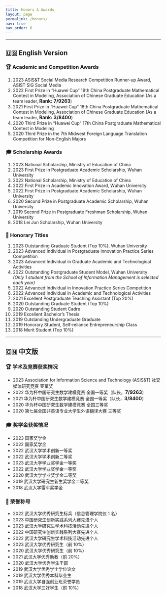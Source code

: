 ```yaml
---
title: Honors & Awards
layout: page
permalink: /honors/
nav: true
nav_order: 6
---
```

---
## 🇺🇸 English Version

### 🏆 Academic and Competition Awards

1. 2023 ASIS&T Social Media Research Competition Runner-up Award, ASIST SIG Social Media  
2. 2022 First Prize in “Huawei Cup” 19th China Postgraduate Mathematical Contest in Modeling, Association of Chinese Graduate Education (As a team leader, <span style="font-weight: bold; font-size: 1.1em; color: var(--global-theme-color);">Rank: 7/9263</span>)  
3. 2021 First Prize in “Huawei Cup” 18th China Postgraduate Mathematical Contest in Modeling, Association of Chinese Graduate Education (As a team leader, <span style="font-weight: bold; font-size: 1.1em; color: var(--global-theme-color);">Rank: 3/8400</span>)  
4. 2020 Third Prize in “Huawei Cup” 17th China Postgraduate Mathematical Contest in Modeling  
5. 2020 Third Prize in the 7th Midwest Foreign Language Translation Competition for Non-English Majors


### 🎓 Scholarship Awards

1. 2023 National Scholarship, Ministry of Education of China  
2. 2023 First Prize in Postgraduate Academic Scholarship, Wuhan University  
3. 2022 National Scholarship, Ministry of Education of China  
4. 2022 First Prize in Academic Innovation Award, Wuhan University  
5. 2022 First Prize in Postgraduate Academic Scholarship, Wuhan University  
6. 2020 Second Prize in Postgraduate Academic Scholarship, Wuhan University  
7. 2019 Second Prize in Postgraduate Freshman Scholarship, Wuhan University  
8. 2018 Lei Jun Scholarship, Wuhan University


### 🏅 Honorary Titles

1. 2023 Outstanding Graduate Student (Top 10%), Wuhan University  
2. 2023 Advanced Individual in Postgraduate Innovation Practice Series Competition  
3. 2023 Advanced Individual in Graduate Academic and Technological Activities  
4. 2022 Outstanding Postgraduate Student Model, Wuhan University  
   *(Only 1 student from the School of Information Management is selected each year)*  
5. 2022 Advanced Individual in Innovation Practice Series Competition  
6. 2022 Advanced Individual in Academic and Technological Activities  
7. 2021 Excellent Postgraduate Teaching Assistant (Top 20%)  
8. 2020 Outstanding Graduate Student (Top 10%)  
9. 2020 Outstanding Student Cadre  
10. 2019 Excellent Bachelor’s Thesis  
11. 2019 Outstanding Undergraduate Graduate  
12. 2019 Honorary Student, Self-reliance Entrepreneurship Class  
13. 2018 Merit Student (Top 10%)

---

## 🇨🇳 中文版

### 🏆 学术及竞赛获奖情况

- 2023 Association for Information Science and Technology (ASIS&T) 社交媒体研究竞赛 亚军奖  
- 2022 华为杯中国研究生数学建模竞赛 全国一等奖（队长，<span style="font-weight: bold; font-size: 1.1em; color: var(--global-theme-color);">7/9263</span>）  
- 2021 华为杯中国研究生数学建模竞赛 全国一等奖（队长，<span style="font-weight: bold; font-size: 1.1em; color: var(--global-theme-color);">3/8400</span>）  
- 2020 华为杯中国研究生数学建模竞赛 全国三等奖  
- 2020 第七届全国非英语专业大学生外语翻译大赛 三等奖


### 🎓 奖学金获奖情况

- 2023 国家奖学金  
- 2022 国家奖学金  
- 2022 武汉大学学术创新一等奖  
- 2022 武汉大学学术创新二等奖  
- 2023 武汉大学学业奖学金一等奖  
- 2022 武汉大学学业奖学金一等奖  
- 2020 武汉大学学业奖学金二等奖  
- 2019 武汉大学研究生新生奖学金二等奖  
- 2018 武汉大学雷军奖学金


### 🏅 荣誉称号

- 2022 武汉大学优秀研究生标兵（信息管理学院仅 1 名）  
- 2023 中国研究生创新实践系列大赛先进个人  
- 2023 武汉大学研究生学术科技活动先进个人  
- 2022 中国研究生创新实践系列大赛先进个人  
- 2022 武汉大学研究生学术科技活动先进个人  
- 2023 武汉大学优秀研究生（前 10%）  
- 2020 武汉大学优秀研究生（前 10%）  
- 2021 武汉大学优秀助教（前 20%）  
- 2020 武汉大学优秀学生干部  
- 2019 武汉大学优秀学士学位论文  
- 2019 武汉大学优秀本科毕业生  
- 2019 武汉大学自强创业班荣誉学员  
- 2018 武汉大学三好学生（前 10%）
